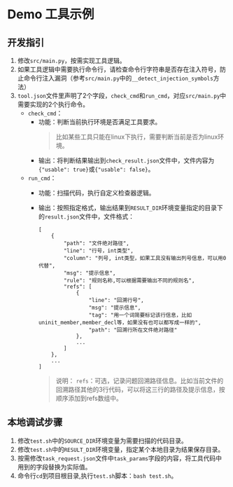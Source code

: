 # Demo 工具示例

## 开发指引
1. 修改`src/main.py`，按需实现工具逻辑。
2. 如果工具逻辑中需要执行命令行，请检查命令行字符串是否存在注入符号，防止命令行注入漏洞（参考`src/main.py`中的`__detect_injection_symbols`方法）
3. `tool.json`文件里声明了2个字段，`check_cmd`和`run_cmd`，对应`src/main.py`中需要实现的2个执行命令。
   - `check_cmd`：
     - 功能：判断当前执行环境是否满足工具要求。
       >比如某些工具只能在linux下执行，需要判断当前是否为linux环境。
     - 输出：将判断结果输出到`check_result.json`文件中，文件内容为`{"usable": true}`或`{"usable": false}`。
   - `run_cmd`：
     - 功能：扫描代码，执行自定义检查器逻辑。
     - 输出：按照指定格式，输出结果到`RESULT_DIR`环境变量指定的目录下的`result.json`文件中，文件格式：
         ```
         [
             {
                 "path": "文件绝对路径",
                 "line": "行号，int类型",
                 "column": "列号, int类型，如果工具没有输出列号信息，可以用0代替",
                 "msg": "提示信息",
                 "rule": "规则名称,可以根据需要输出不同的规则名",
                 "refs": [
                     {
                         "line": "回溯行号", 
                         "msg": "提示信息", 
                         "tag": "用一个词简要标记该行信息，比如uninit_member,member_decl等，如果没有也可以都写成一样的", 
                         "path": "回溯行所在文件绝对路径"
                     },
                     ...
                 ]
             },
             ...
         ]
         ```
   
         > 说明：
         `refs`：可选，记录问题回溯路径信息。比如当前文件的回溯路径其他的3行代码，可以将这三行的路径及提示信息，按顺序添加到refs数组中。

## 本地调试步骤

1. 修改`test.sh`中的`SOURCE_DIR`环境变量为需要扫描的代码目录。
2. 修改`test.sh`中的`RESULT_DIR`环境变量，指定某个本地目录为结果保存目录。
3. 按需修改`task_request.json`文件中`task_params`字段的内容，将工具代码中用到的字段替换为实际值。
4. 命令行`cd`到项目根目录,执行`test.sh`脚本：`bash test.sh`。
